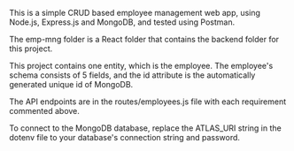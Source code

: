 This is a simple CRUD based employee management web app, using Node.js, Express.js and MongoDB, and tested using Postman.

The emp-mng folder is a React folder that contains the backend folder for this project.

This project contains one entity, which is the employee.
The employee's schema consists of 5 fields, and the id attribute is the automatically generated unique id of MongoDB.

The API endpoints are in the routes/employees.js file with each requirement commented above.

To connect to the MongoDB database, replace the ATLAS_URI string in the dotenv file to your database's connection string and password.


